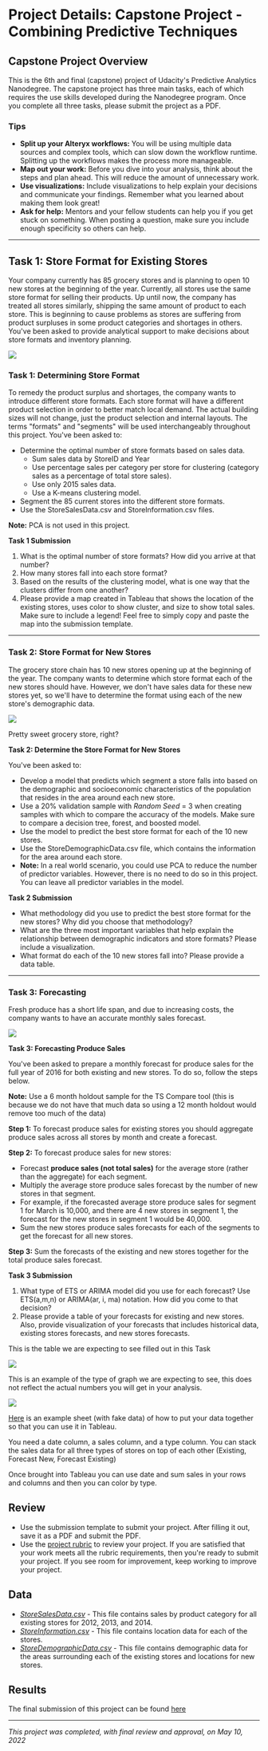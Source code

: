 # Project Details: Capstone Project - Combining Predictive Techniques
## Capstone Project Overview
This is the 6th and final (capstone) project of Udacity's Predictive Analytics Nanodegree.
The capstone project has three main tasks, each of which requires the use skills developed during the Nanodegree program. Once you complete all three tasks, please submit the project as a PDF.

### Tips

- **Split up your Alteryx workflows:**  You will be using multiple data sources and complex tools, which can slow down the workflow runtime. Splitting up the workflows makes the process more manageable.
- **Map out your work:**  Before you dive into your analysis, think about the steps and plan ahead. This will reduce the amount of unnecessary work.
- **Use visualizations:**  Include visualizations to help explain your decisions and communicate your findings. Remember what you learned about making them look great!
- **Ask for help:**  Mentors and your fellow students can help you if you get stuck on something. When posting a question, make sure you include enough specificity so others can help.

---

## Task 1: Store Format for Existing Stores

Your company currently has 85 grocery stores and is planning to open 10 new stores at the beginning of the year. Currently, all stores use the same store format for selling their products. Up until now, the company has treated all stores similarly, shipping the same amount of product to each store. This is beginning to cause problems as stores are suffering from product surpluses in some product categories and shortages in others. You've been asked to provide analytical support to make decisions about store formats and inventory planning.

![](https://video.udacity-data.com/topher/2019/August/5d47a326_man-climbing-up-in-grocery-store-115680/man-climbing-up-in-grocery-store-115680.jpg)

### **Task 1: Determining Store Format**

To remedy the product surplus and shortages, the company wants to introduce different store formats. Each store format will have a different product selection in order to better match local demand. The actual building sizes will not change, just the product selection and internal layouts. The terms "formats" and "segments" will be used interchangeably throughout this project. You've been asked to:

- Determine the optimal number of store formats based on sales data.
  - Sum sales data by StoreID and Year
  - Use percentage sales per category per store for clustering (category sales as a percentage of total store sales).
  - Use only 2015 sales data.
  - Use a K-means clustering model.
- Segment the 85 current stores into the different store formats.
- Use the StoreSalesData.csv and StoreInformation.csv files.

**Note:**
PCA is not used in this project.

**Task 1 Submission**

1. What is the optimal number of store formats? How did you arrive at that number?
2. How many stores fall into each store format?
3. Based on the results of the clustering model, what is one way that the clusters differ from one another?
4. Please provide a map created in Tableau that shows the location of the existing stores, uses color to show cluster, and size to show total sales. Make sure to include a legend! Feel free to simply copy and paste the map into the submission template.

---
### **Task 2: Store Format for New Stores**

The grocery store chain has 10 new stores opening up at the beginning of the year. The company wants to determine which store format each of the new stores should have. However, we don't have sales data for these new stores yet, so we'll have to determine the format using each of the new store's demographic data.

![](https://video.udacity-data.com/topher/2019/August/5d47a544_construction-in-toronto-may-2012/construction-in-toronto-may-2012.jpg)

Pretty sweet grocery store, right?

**Task 2: Determine the Store Format for New Stores**

You've been asked to:

- Develop a model that predicts which segment a store falls into based on the demographic and socioeconomic characteristics of the population that resides in the area around each new store.
- Use a 20% validation sample with _Random Seed_ = 3 when creating samples with which to compare the accuracy of the models. Make sure to compare a decision tree, forest, and boosted model.
- Use the model to predict the best store format for each of the 10 new stores.
- Use the StoreDemographicData.csv file, which contains the information for the area around each store.
- **Note:**  In a real world scenario, you could use PCA to reduce the number of predictor variables. However, there is no need to do so in this project. You can leave all predictor variables in the model.

**Task 2 Submission**

- What methodology did you use to predict the best store format for the new stores? Why did you choose that methodology?
- What are the three most important variables that help explain the relationship between demographic indicators and store formats? Please include a visualization.
- What format do each of the 10 new stores fall into? Please provide a data table.

---
### **Task 3: Forecasting**

Fresh produce has a short life span, and due to increasing costs, the company wants to have an accurate monthly sales forecast.

![](https://video.udacity-data.com/topher/2019/August/5d479d48_22219503122-065a9f04be-b/22219503122-065a9f04be-b.jpg)

**Task 3: Forecasting Produce Sales**

You've been asked to prepare a monthly forecast for produce sales for the full year of 2016 for both existing and new stores. To do so, follow the steps below.

**Note:**  Use a 6 month holdout sample for the TS Compare tool (this is because we do not have that much data so using a 12 month holdout would remove too much of the data)

**Step 1:**  To forecast produce sales for existing stores you should aggregate produce sales across all stores by month and create a forecast.

**Step 2:**  To forecast produce sales for new stores:

- Forecast **produce sales (not total sales)** for the average store (rather than the aggregate) for each segment.
- Multiply the average store produce sales forecast by the number of new stores in that segment.
- For example, if the forecasted average store produce sales for segment 1 for March is 10,000, and there are 4 new stores in segment 1, the forecast for the new stores in segment 1 would be 40,000.
- Sum the new stores produce sales forecasts for each of the segments to get the forecast for all new stores.

**Step 3:**  Sum the forecasts of the existing and new stores together for the total produce sales forecast.

**Task 3 Submission**

1. What type of ETS or ARIMA model did you use for each forecast? Use ETS(a,m,n) or ARIMA(ar, i, ma) notation. How did you come to that decision?
2. Please provide a table of your forecasts for existing and new stores. Also, provide visualization of your forecasts that includes historical data, existing stores forecasts, and new stores forecasts.

This is the table we are expecting to see filled out in this Task

![](https://video.udacity-data.com/topher/2017/June/5942f165_capture1/capture1.png)

This is an example of the type of graph we are expecting to see, this does not reflect the actual numbers you will get in your analysis.

![](https://video.udacity-data.com/topher/2017/June/5942f0d6_capture2/capture2.png)

[Here](https://github.com/KOdoi-OJ/Capstone-Project-Combining-Predictive-Techniques/blob/main/capstone-example.xlsx) is an example sheet (with fake data) of how to put your data together so that you can use it in Tableau.

You need a date column, a sales column, and a type column. You can stack the sales data for all three types of stores on top of each other (Existing, Forecast New, Forecast Existing)

Once brought into Tableau you can use date and sum sales in your rows and columns and then you can color by type.

## **Review**
- Use the submission template to submit your project. After filling it out, save it as a PDF and submit the PDF.
- Use the [project rubric](https://review.udacity.com/#!/projects/252/rubric) to review your project. If you are satisfied that your work meets all the rubric requirements, then you're ready to submit your project. If you see room for improvement, keep working to improve your project.

## **Data**
- [_StoreSalesData.csv_](https://github.com/KOdoi-OJ/Capstone-Project-Combining-Predictive-Techniques/blob/main/datasets/storesalesdata.csv) - This file contains sales by product category for all existing stores for 2012, 2013, and 2014.
- [_StoreInformation.csv_](https://github.com/KOdoi-OJ/Capstone-Project-Combining-Predictive-Techniques/blob/main/datasets/storeinformation.csv) - This file contains location data for each of the stores.
- [_StoreDemographicData.csv_](https://github.com/KOdoi-OJ/Capstone-Project-Combining-Predictive-Techniques/blob/main/datasets/storedemographicdata.csv) - This file contains demographic data for the areas surrounding each of the existing stores and locations for new stores.

## Results
The final submission of this project can be found [here](https://github.com/KOdoi-OJ/Capstone-Project-Combining-Predictive-Techniques/blob/main/Final%20Submission%20-%20Capstone%20Project%20-%20Combining%20Predictive%20Techniques.pdf)

---
*This project was completed, with final review and approval, on May 10, 2022*
